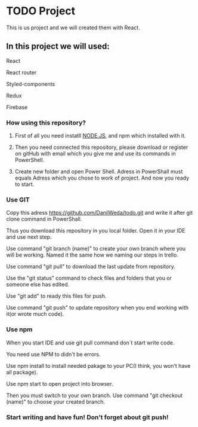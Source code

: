 # TODO Project

This is us project and we will created them with React.

## In this project we will used:

React

React router

Styled-components 

Redux

Firebase 

### How using this repository?

1. First of all you need instatll [NODE.JS](https://nodejs.org/en/), and npm which installed with it.

2. Then you need connected this repository, please download or register on gitHub with email which you give me and use its commands in PowerShell.

3. Create new folder and open Power Shell. Adress in PowerShall must equals Adress which you chose to work of project. And now you ready to start.

### Use GIT

Copy this adress https://github.com/DanilWeda/todo.git and write it after git clone command in PowerShall. 

Thus you download this repository in you local folder. Open it in your IDE and use next step. 

Use command "git branch (name)" to create your own branch where you will be working. Named it the same how we naming our steps in trello.

Use command "git pull" to download the last update from repository.

Use the "git status" command to check files and folders that you or someone else has edited.

Use "git add" to ready this files for push.

Use command "git push" to update repository when you end working with it(or wrote much code).

### Use npm 

When you start IDE and use git pull command don`t start write code.

You need use NPM to didn't be errors.

Use npm install to install needed pakage to your PC(I think, you won't have all package).

Use npm start to open project into browser.

Then you must switch to your own branch. Use command "git checkout (name)" to choose your created branch.

### Start writing and have fun! Don't forget about git push! 

